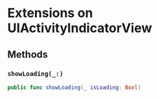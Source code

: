 # Extensions on UIActivityIndicatorView

## Methods

### `showLoading(_:)`

``` swift
public func showLoading(_ isLoading: Bool) 
```
